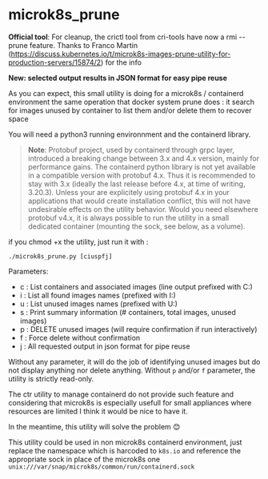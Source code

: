 # microk8s_prune

**Official tool**: For cleanup, the crictl tool from cri-tools have now a rmi --prune feature. Thanks to Franco Martin (https://discuss.kubernetes.io/t/microk8s-images-prune-utility-for-production-servers/15874/2) for the info

**New: selected output results in JSON format for easy pipe reuse**

As you can expect, this small utility is doing for a microk8s / containerd environment the same operation that docker system prune does : it search for images unused by container to list them and/or delete them to recover space

You will need a python3 running environnment and the containerd library.
> **Note**: Protobuf project, used by containerd through grpc layer, introduced a breaking change between 3.x and 4.x version, mainly for performance gains. The containerd python library is not yet available in a compatible version with protobuf 4.x. Thus it is recommended to stay with 3.x (ideally the last release before 4.x, at time of writing, 3.20.3). Unless your are explicitely using protobuf 4.x in your applications that would create installation conflict, this will not have undesirable effects on the utility behavior. Would you need elsewhere protobuf v4.x, it is always possible to run the utility in a small dedicated container (mounting the sock, see below, as a volume).

if you chmod +x the utility, just run it with :

```./microk8s_prune.py [ciuspfj]```

Parameters:
- c : List containers and associated images (line output prefixed with C:)
- i : List all found images names (prefixed with I:)
- u : List unused images names (prefixed with U:)
- s : Print summary information (# containers, total images, unused images)
- p : DELETE unused images (will require confirmation if run interactively)
- f : Force delete without confirmation
- j : All requested output in json format for pipe reuse

Without any parameter, it will do the job of identifying unused images but do not display anything nor delete anything. Without ```p``` and/or ```f``` parameter, the utility is strictly read-only.

The ctr utility to manage containerd do not provide such feature and considering that microk8s is especially usefull for small appliances where resources are limited I think it would be nice to have it.

In the meantime, this utility will solve the problem 😊

This utility could be used in non microk8s containerd environment, just replace the namespace which is harcoded to ```k8s.io``` and reference the appropriate sock in place of the microk8s one ``unix:///var/snap/microk8s/common/run/containerd.sock``
